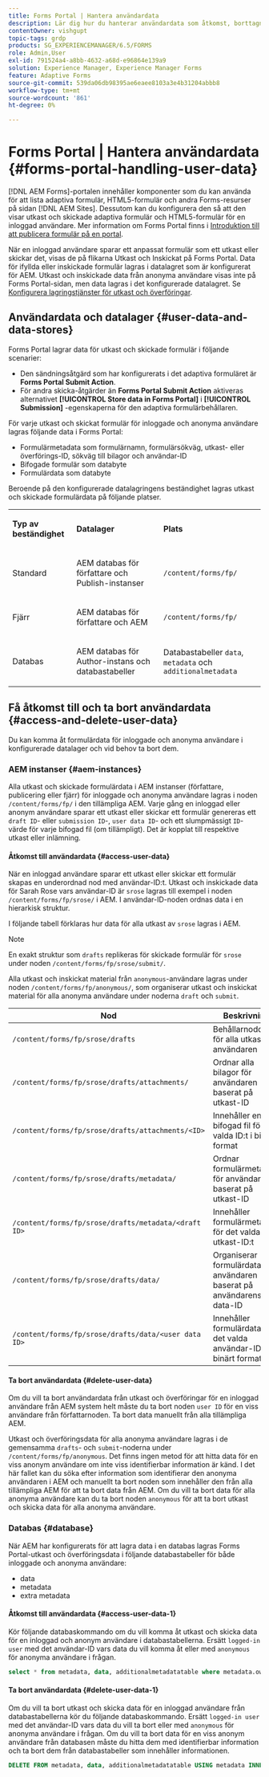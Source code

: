 ```yaml
---
title: Forms Portal | Hantera användardata
description: Lär dig hur du hanterar användardata som åtkomst, borttagning och datalager på AEM Forms Portal.
contentOwner: vishgupt
topic-tags: grdp
products: SG_EXPERIENCEMANAGER/6.5/FORMS
role: Admin,User
exl-id: 791524a4-a8bb-4632-a68d-e96864e139a9
solution: Experience Manager, Experience Manager Forms
feature: Adaptive Forms
source-git-commit: 539da06db98395ae6eaee8103a3e4b31204abbb8
workflow-type: tm+mt
source-wordcount: '861'
ht-degree: 0%

---
```


# Forms Portal | Hantera användardata {#forms-portal-handling-user-data}

[!DNL AEM Forms]-portalen innehåller komponenter som du kan använda för att lista adaptiva formulär, HTML5-formulär och andra Forms-resurser på sidan [!DNL AEM Sites]. Dessutom kan du konfigurera den så att den visar utkast och skickade adaptiva formulär och HTML5-formulär för en inloggad användare. Mer information om Forms Portal finns i [Introduktion till att publicera formulär på en portal](/help/forms/using/introduction-publishing-forms.md).

När en inloggad användare sparar ett anpassat formulär som ett utkast eller skickar det, visas de på flikarna Utkast och Inskickat på Forms Portal. Data för ifyllda eller inskickade formulär lagras i datalagret som är konfigurerat för AEM. Utkast och inskickade data från anonyma användare visas inte på Forms Portal-sidan, men data lagras i det konfigurerade datalagret. Se [Konfigurera lagringstjänster för utkast och överföringar](/help/forms/using/configuring-draft-submission-storage.md).

## Användardata och datalager {#user-data-and-data-stores}

Forms Portal lagrar data för utkast och skickade formulär i följande scenarier:

* Den sändningsåtgärd som har konfigurerats i det adaptiva formuläret är **Forms Portal Submit Action**.
* För andra skicka-åtgärder än **Forms Portal Submit Action** aktiveras alternativet **[!UICONTROL Store data in Forms Portal]** i **[!UICONTROL Submission]** -egenskaperna för den adaptiva formulärbehållaren.

För varje utkast och skickat formulär för inloggade och anonyma användare lagras följande data i Forms Portal:

* Formulärmetadata som formulärnamn, formulärsökväg, utkast- eller överförings-ID, sökväg till bilagor och användar-ID
* Bifogade formulär som databyte
* Formulärdata som databyte

Beroende på den konfigurerade datalagringens beständighet lagras utkast och skickade formulärdata på följande platser.

<table>
 <tbody>
  <tr>
   <td><p><strong>Typ av beständighet</strong></p> </td>
   <td><p><strong>Datalager</strong></p> </td>
   <td><p><strong>Plats</strong></p> </td>
  </tr>
  <tr>
   <td><p>Standard</p> </td>
   <td><p>AEM databas för författare och Publish-instanser</p> </td>
   <td><p><code>/content/forms/fp/</code></p> </td>
  </tr>
  <tr>
   <td><p>Fjärr</p> </td>
   <td><p>AEM databas för författare och AEM</p> </td>
   <td><p><code>/content/forms/fp/</code></p> </td>
  </tr>
  <tr>
   <td><p>Databas</p> </td>
   <td><p>AEM databas för Author-instans och databastabeller</p> </td>
   <td>Databastabeller <code>data</code>, <code>metadata</code> och <code>additionalmetadata</code></td>
  </tr>
 </tbody>
</table>

## Få åtkomst till och ta bort användardata {#access-and-delete-user-data}

Du kan komma åt formulärdata för inloggade och anonyma användare i konfigurerade datalager och vid behov ta bort dem.

### AEM instanser {#aem-instances}

Alla utkast och skickade formulärdata i AEM instanser (författare, publicering eller fjärr) för inloggade och anonyma användare lagras i noden `/content/forms/fp/` i den tillämpliga AEM. Varje gång en inloggad eller anonym användare sparar ett utkast eller skickar ett formulär genereras ett `draft ID`- eller `submission ID`-, `user data ID`- och ett slumpmässigt `ID`-värde för varje bifogad fil (om tillämpligt). Det är kopplat till respektive utkast eller inlämning.

#### Åtkomst till användardata {#access-user-data}

När en inloggad användare sparar ett utkast eller skickar ett formulär skapas en underordnad nod med användar-ID:t. Utkast och inskickade data för Sarah Rose vars användar-ID är `srose` lagras till exempel i noden `/content/forms/fp/srose/` i AEM. I användar-ID-noden ordnas data i en hierarkisk struktur.

I följande tabell förklaras hur data för alla utkast av `srose` lagras i AEM.

>[!NOTE]
>
>En exakt struktur som `drafts` replikeras för skickade formulär för `srose` under noden `/content/forms/fp/srose/submit/`.
>
>Alla utkast och inskickat material från `anonymous`-användare lagras under noden `/content/forms/fp/anonymous/`, som organiserar utkast och inskickat material för alla anonyma användare under noderna `draft` och `submit`.

| Nod | Beskrivning |
|---|---|
| `/content/forms/fp/srose/drafts` | Behållarnoddata för alla utkast av användaren |
| `/content/forms/fp/srose/drafts/attachments/` | Ordnar alla bilagor för användaren baserat på utkast-ID |
| `/content/forms/fp/srose/drafts/attachments/<ID>` | Innehåller en bifogad fil för det valda ID:t i binärt format |
| `/content/forms/fp/srose/drafts/metadata/` | Ordnar formulärmetadata för användaren baserat på utkast-ID |
| `/content/forms/fp/srose/drafts/metadata/<draft ID>` | Innehåller formulärmetadata för det valda utkast-ID:t |
| `/content/forms/fp/srose/drafts/data/` | Organiserar formulärdata för användaren baserat på användarens data-ID |
| `/content/forms/fp/srose/drafts/data/<user data ID>` | Innehåller formulärdata för det valda användar-ID:t i binärt format |

#### Ta bort användardata {#delete-user-data}

Om du vill ta bort användardata från utkast och överföringar för en inloggad användare från AEM system helt måste du ta bort noden `user ID` för en viss användare från författarnoden. Ta bort data manuellt från alla tillämpliga AEM.

Utkast och överföringsdata för alla anonyma användare lagras i de gemensamma `drafts`- och `submit`-noderna under `/content/forms/fp/anonymous`. Det finns ingen metod för att hitta data för en viss anonym användare om inte viss identifierbar information är känd. I det här fallet kan du söka efter information som identifierar den anonyma användaren i AEM och manuellt ta bort noden som innehåller den från alla tillämpliga AEM för att ta bort data från AEM. Om du vill ta bort data för alla anonyma användare kan du ta bort noden `anonymous` för att ta bort utkast och skicka data för alla anonyma användare.

### Databas {#database}

När AEM har konfigurerats för att lagra data i en databas lagras Forms Portal-utkast och överföringsdata i följande databastabeller för både inloggade och anonyma användare:

* data
* metadata
* extra metadata

#### Åtkomst till användardata {#access-user-data-1}

Kör följande databaskommando om du vill komma åt utkast och skicka data för en inloggad och anonym användare i databastabellerna. Ersätt `logged-in user` med det användar-ID vars data du vill komma åt eller med `anonymous` för anonyma användare i frågan.

```sql
select * from metadata, data, additionalmetadatatable where metadata.owner = 'logged-in user' and metadata.id = additionalmetadatatable.id and metadata.userdataID = data.id
```

#### Ta bort användardata {#delete-user-data-1}

Om du vill ta bort utkast och skicka data för en inloggad användare från databastabellerna kör du följande databaskommando. Ersätt `logged-in user` med det användar-ID vars data du vill ta bort eller med `anonymous` för anonyma användare i frågan. Om du vill ta bort data för en viss anonym användare från databasen måste du hitta dem med identifierbar information och ta bort dem från databastabeller som innehåller informationen.

```sql
DELETE FROM metadata, data, additionalmetadatatable USING metadata INNER JOIN data ON metadata.userdataID = data.id INNER JOIN additionalmetadatatable ON metadata.id = additionalmetadatatable.id WHERE metadata.owner = 'logged-in user'
```

